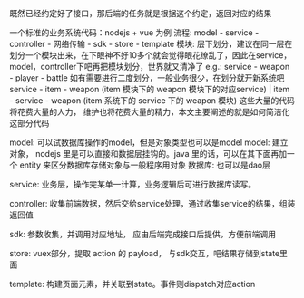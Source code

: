 既然已经约定好了接口，那后端的任务就是根据这个约定，返回对应的结果

一个标准的业务系统代码：nodejs + vue 为例
  流程: model - service - controller - 网络传输 - sdk - store - template
  模块: 层下划分，建议在同一层在划分一个模块出来，在下眼神不好10多个就会觉得眼花缭乱了，因此在service，model，controller下吧再把模块划分，世界就又清净了
    e.g.: 
      service - weapon
              - player
              - battle
      如有需要进行二度划分，一般业务很少，在划分就开新系统吧
      service - item - weapon (item 模块下的 weapon 模块下的对应service) | item - service - weapon (item 系统下的 service 下的 weapon 模块)
  这些大量的代码将花费大量的人力， 维护也将花费大量的精力，本文主要阐述的就是如何简洁化这部分代码

  model: 可以试数据库操作的model，但是对象类型也可以是model
    model: 建立对象， nodejs 里是可以直接和数据层挂钩的。java 里的话，可以在其下面再加一个 entity 来区分数据库存储对象与一般程序用对象
    数据库: 也可以是dao层

  service: 业务层，操作完某单一计算，业务逻辑后可进行数据库读写。

  controller: 收集前端数据，然后交给service处理，通过收集service的结果，组装返回值

  sdk: 参数收集，并调用对应地址， 应由后端完成接口后提供，方便前端调用

  store: vuex部分，提取 action 的 payload， 与sdk交互，吧结果存储到state里面

  template: 构建页面元素，并关联到state。事件则dispatch对应action
